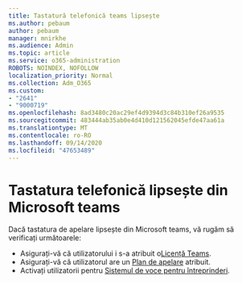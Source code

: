 ```yaml
---
title: Tastatură telefonică teams lipsește
ms.author: pebaum
author: pebaum
manager: mnirkhe
ms.audience: Admin
ms.topic: article
ms.service: o365-administration
ROBOTS: NOINDEX, NOFOLLOW
localization_priority: Normal
ms.collection: Adm_O365
ms.custom:
- "2641"
- "9000719"
ms.openlocfilehash: 8ad3480c20ac29ef4d9394d3c84b310ef26a9535
ms.sourcegitcommit: 483444ab35ab0e4d410d121562045efde47aa61a
ms.translationtype: MT
ms.contentlocale: ro-RO
ms.lasthandoff: 09/14/2020
ms.locfileid: "47653489"
---
```

# <a name="dial-pad-is-missing-in-microsoft-teams"></a>Tastatura telefonică lipsește din Microsoft teams 

Dacă tastatura de apelare lipsește din Microsoft teams, vă rugăm să verificați următoarele:

- Asigurați-vă că utilizatorului i s-a atribuit o[Licență Teams](https://docs.microsoft.com/MicrosoftTeams/assign-teams-licenses).
- Asigurați-vă că utilizatorul are un [Plan de apelare](https://docs.microsoft.com/MicrosoftTeams/calling-plan-landing-page) atribuit.
- Activați utilizatorii pentru [Sistemul de voce pentru întreprinderi](https://docs.microsoft.com/skypeforbusiness/skype-for-business-hybrid-solutions/plan-your-phone-system-cloud-pbx-solution/enable-users-for-enterprise-voice-online-and-phone-system-voicemail#to-enable-your-users-for-phone-system-in-office-365-voice-and-voicemail).